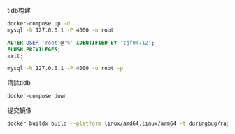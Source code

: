 tidb构建
```bash
docker-compose up -d
mysql -h 127.0.0.1 -P 4000 -u root
```
```sql
ALTER USER 'root'@'%' IDENTIFIED BY 'tjf04712';
FLUSH PRIVILEGES;
exit;
```
```bash
mysql -h 127.0.0.1 -P 4000 -u root -p
```
清除tidb
```bash
docker-compose down
```
提交镜像
```sh
docker buildx build --platform linux/amd64,linux/arm64 -t duringbug/rag-backend:v1.0 --push .
```